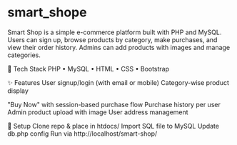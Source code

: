 # smart_shope
Smart Shop is a simple e-commerce platform built with PHP and MySQL. Users can sign up, browse products by category, make purchases, and view their order history. Admins can add products with images and manage categories. 


🔧 Tech Stack
PHP • MySQL • HTML • CSS • Bootstrap


✨ Features
User signup/login (with email or mobile)
Category-wise product display


"Buy Now" with session-based purchase flow
Purchase history per user
Admin product upload with image
User address management


📁 Setup
Clone repo & place in htdocs/
Import SQL file to MySQL
Update db.php config
Run via http://localhost/smart-shop/

